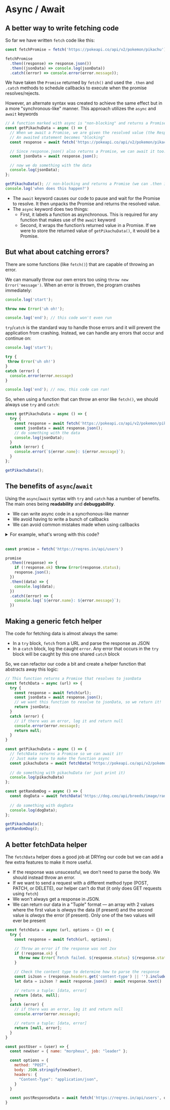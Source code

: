 # Async / Await

## A better way to write fetching code

So far we have written `fetch` code like this:

```js
const fetchPromise = fetch('https://pokeapi.co/api/v2/pokemon/pikachu');

fetchPromise
  .then((response) => response.json())
  .then((jsonData) => console.log(jsonData))
  .catch((error) => console.error(error.message));
```

We have taken the `Promise` returned by `fetch()` and used the `.then` and `.catch` methods to schedule callbacks to execute when the promise resolves/rejects.

However, an alternate syntax was created to achieve the same effect but in a more "synchronous-like" manner. This approach utilizes the `async` and `await` keywords

```jsx
// A function marked with async is "non-blocking" and returns a Promise
const getPikachuData = async () => { 
  // When we await a Promise, we are given the resolved value (the Response object)
  // An awaited statement becomes "blocking"
  const response = await fetch('https://pokeapi.co/api/v2/pokemon/pikachu');

  // Since response.json() also returns a Promise, we can await it too.
  const jsonData = await response.json();

  // now we do something with the data
  console.log(jsonData);
};

getPikachuData(); // non-blocking and returns a Promise (we can .then it if we wanted to)
console.log('when does this happen?') 
```

- The `await` keyword causes our code to pause and wait for the Promise to resolve. It then unpacks the Promise and returns the resolved value.
- The `async` keyword does two things:
    - First, it labels a function as asynchronous. This is required for any function that makes use of the `await` keyword
    - Second, it wraps the function’s returned value in a Promise. If we were to store the returned value of `getPikachuData()`, it would be a Promise.

## But what about catching errors?

There are some functions (like `fetch()`) that are capable of throwing an error. 

We can manually throw our own errors too using `throw new Error('message')`. When an error is thrown, the program crashes immediately:

```js
console.log('start');

throw new Error('uh oh!');

console.log('end'); // this code won't even run
```

`try`/`catch` is the standard way to handle those errors and it will prevent the application from crashing. Instead, we can handle any errors that occur and continue on:

```js
console.log('start');

try {
 throw Error('uh oh!')
}
catch (error) {
  console.error(error.message)
}

console.log('end'); // now, this code can run!
```

So, when using a function that can throw an error like `fetch()`, we should always use `try` and `catch`:

```js
const getPikachuData = async () => { 
  try {
    const response = await fetch('https://pokeapi.co/api/v2/pokemon/pikachu');
    const jsonData = await response.json();
    // do something with the data
    console.log(jsonData);
  }
  catch (error) {
    console.error(`${error.name}: ${error.message}`);
  }
};

getPikachuData();
```

## The benefits of `async`/`await`

Using the `async`/`await` syntax with `try` and `catch` has a number of benefits. The main ones being **readability** and **debuggability**.
* We can write async code in a syncrhonous-like manner
* We avoid having to write a bunch of callbacks
* We can avoid common mistakes made when using callbacks

<details><summary>For example, what's wrong with this code?</summary>

Forgot to return from the first `.then` when chaining to a second `.then`

</details><br>


```js
const promise = fetch('https://reqres.in/api/users')

promise
  .then((response) => {
    if (!response.ok) throw Error(response.status);
    response.json();
  })
  .then((data) => {
    console.log(data);
  })
  .catch((error) => {
    console.log(`${error.name}: ${error.message}`);
  })
```

## Making a generic fetch helper

The code for fetching data is almost always the same: 

- In a `try` block, `fetch` from a URL and parse the response as JSON
- In a `catch` block, log the caught `error`. Any error that occurs in the `try` block will be caught by this one shared `catch` block

So, we can refactor our code a bit and create a helper function that abstracts away this logic:

```js
// This function returns a Promise that resolves to jsonData
const fetchData = async (url) => {
  try {
    const response = await fetch(url);
    const jsonData = await response.json();
    // we want this function to resolve to jsonData, so we return it!
    return jsonData; 
  }
  catch (error) {
    // if there was an error, log it and return null
    console.error(error.message);
    return null; 
  }
}

const getPikachuData = async () => {    
  // fetchData returns a Promise so we can await it! 
  // Just make sure to make the function async
  const pikachuData = await fetchData('https://pokeapi.co/api/v2/pokemon/pikachu');
  
  // do something with pikachuData (or just print it)
  console.log(pikachuData)
};

const getRandomDog = async () => {    
  const dogData = await fetchData('https://dog.ceo/api/breeds/image/random');
  
  // do something with dogData
  console.log(dogData);
};

getPikachuData();
getRandomDog();
```

## A better fetchData helper

The `fetchData` helper does a good job at DRYing our code but we can add a few extra features to make it more useful.

- If the response was unsucessful, we don't need to parse the body. We should instead throw an error.
- If we want to send a request with a different method type (POST, PATCH, or DELETE), our helper can't do that (it only does GET requests using `fetch`)
- We won't always get a response in JSON. 
- We can return our data in a "Tuple" format — an array with 2 values where the first value is _always_ the data (if present) and the second value is _always_ the error (if present). Only one of the two values will ever be present

```js
const fetchData = async (url, options = {}) => {
  try {
    const response = await fetch(url, options);

    // Throw an error if the response was not 2xx
    if (!response.ok) {
      throw new Error(`Fetch failed. ${response.status} ${response.statusText}`)
    }

    // Check the content type to determine how to parse the response
    const isJson = (response.headers.get('content-type') || '').includes('application/json')
    let data = isJson ? await response.json() : await response.text()

    // return a tuple: [data, error]
    return [data, null]; 
  }
  catch (error) {
    // if there was an error, log it and return null
    console.error(error.message);

    // return a tuple: [data, error]
    return [null, error]; 
  }
}

const postUser = (user) => {
  const newUser = { name: "morpheus", job: "leader" };

  const options = {
    method: "POST",
    body: JSON.stringify(newUser),
    headers: {
      "Content-Type": "application/json",
    }
  }

  const postResponseData = await fetch('https://reqres.in/api/users', options)
}

```